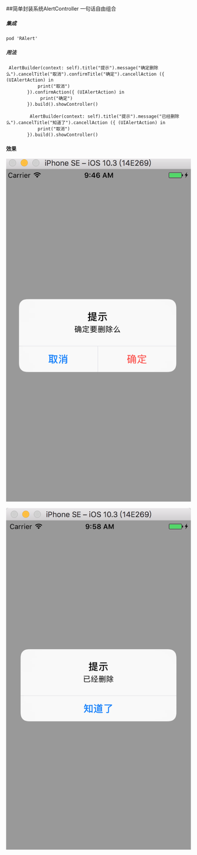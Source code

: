 ##简单封装系统AlertController 一句话自由组合

##### 集成
```
pod 'RAlert'

```


##### 用法


```
 AlertBuilder(context: self).title("提示").message("确定删除么").cancelTitle("取消").confirmTitle("确定").cancellAction ({ (UIAlertAction) in
            print("取消")
        }).confirmAction({ (UIAlertAction) in
             print("确定")
        }).build().showController()
        
         AlertBuilder(context: self).title("提示").message("已经删除么").cancelTitle("知道了").cancellAction ({ (UIAlertAction) in
            print("取消")
        }).build().showController()

```
#### 效果
![](https://github.com/roycehe/AlertController/blob/master/WX20170517-094654%402x.png)

![](https://github.com/roycehe/AlertController/blob/master/WX20170517-095827%402x.png)



